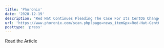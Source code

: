 ```yaml
---
title: 'Phoronix'
date: '2020-12-19'
description: 'Red Hat Continues Pleading The Case For Its CentOS Changes'
url: 'https://www.phoronix.com/scan.php?page=news_item&px=Red-Hat-CentOS-Pleading-Cont'
posttype: 'press'
---
```


[Read the Article](https://www.phoronix.com/scan.php?page=news_item&px=Red-Hat-CentOS-Pleading-Cont)
